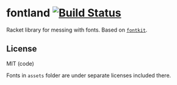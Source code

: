 # fontland [![Build Status](https://travis-ci.org/mbutterick/fontland.svg?branch=master)](https://travis-ci.org/mbutterick/fontland)

Racket library for messing with fonts. Based on [`fontkit`](https://github.com/foliojs/fontkit).


License
-

MIT (code)

Fonts in `assets` folder are under separate licenses included there.
